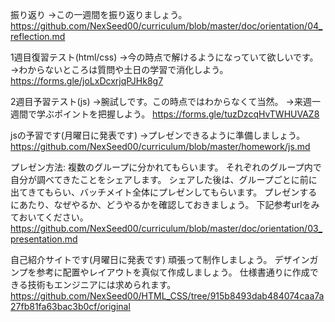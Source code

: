 振り返り
→この一週間を振り返りましょう。
https://github.com/NexSeed00/curriculum/blob/master/doc/orientation/04_reflection.md


1週目復習テスト(html/css)
→今の時点で解けるようになっていて欲しいです。
→わからないところは質問や土日の学習で消化しよう。
https://forms.gle/joLxDcxrjqPJHk8g7


2週目予習テスト(js)
→腕試しです。この時点ではわからなくて当然。
→来週一週間で学ぶポイントを把握しよう。
https://forms.gle/tuzDzcqHvTWHUVAZ8


jsの予習です(月曜日に発表です)
→プレゼンできるように準備しましょう。
https://github.com/NexSeed00/curriculum/blob/master/homework/js.md


プレゼン方法:
複数のグループに分かれてもらいます。
それぞれのグループ内で自分が調べてきたことをシェアします。
シェアした後は、グループごとに前に出てきてもらい、バッチメイト全体にプレゼンしてもらいます。
プレゼンするにあたり、なぜやるか、どうやるかを確認しておきましょう。
下記参考urlをみておいてください。
https://github.com/NexSeed00/curriculum/blob/master/doc/orientation/03_presentation.md


自己紹介サイトです(月曜日に発表です)
頑張って制作しましょう。
デザインガンプを参考に配置やレイアウトを真似て作成しましょう。
仕様書通りに作成できる技術もエンジニアには求められます。
https://github.com/NexSeed00/HTML_CSS/tree/915b8493dab484074caa7a27fb81fa63bac3b0cf/original



